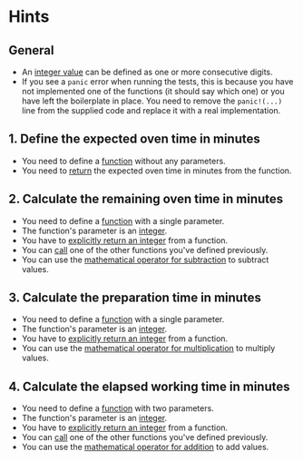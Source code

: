 # Hints

## General

- An [integer value][integers] can be defined as one or more consecutive digits.
- If you see a `panic` error when running the tests, this is because you have not implemented one of the functions (it should say which one) or you have left the boilerplate in place. You need to remove the `panic!(...)` line from the supplied code and replace it with a real implementation.

## 1. Define the expected oven time in minutes

- You need to define a [function][functions] without any parameters.
- You need to [return][return] the expected oven time in minutes from the function.

## 2. Calculate the remaining oven time in minutes

- You need to define a [function][functions] with a single parameter.
- The function's parameter is an [integer][integers].
- You have to [explicitly return an integer][return] from a function.
- You can [call][functions] one of the other functions you've defined previously.
- You can use the [mathematical operator for subtraction][operators] to subtract values.

## 3. Calculate the preparation time in minutes

- You need to define a [function][functions] with a single parameter.
- The function's parameter is an [integer][integers].
- You have to [explicitly return an integer][return] from a function.
- You can use the [mathematical operator for multiplication][operators] to multiply values.

## 4. Calculate the elapsed working time in minutes

- You need to define a [function][functions] with two parameters.
- The function's parameter is an [integer][integers].
- You have to [explicitly return an integer][return] from a function.
- You can [call][functions] one of the other functions you've defined previously.
- You can use the [mathematical operator for addition][operators] to add values.

[functions]: https://book.cairo-lang.org/ch02-03-functions.html
[return]: https://book.cairo-lang.org/ch02-03-functions.html#functions-with-return-values
[operators]: https://book.cairo-lang.org/appendix-02-operators-and-symbols.html
[integers]: https://book.cairo-lang.org/ch02-02-data-types.html#integer-types
